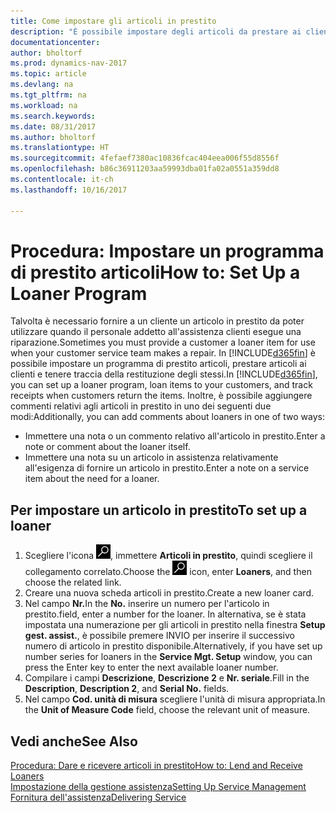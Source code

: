 ```yaml
---
title: Come impostare gli articoli in prestito
description: "È possibile impostare degli articoli da prestare ai clienti in sostituzione degli articoli che sono in assistenza."
documentationcenter: 
author: bholtorf
ms.prod: dynamics-nav-2017
ms.topic: article
ms.devlang: na
ms.tgt_pltfrm: na
ms.workload: na
ms.search.keywords: 
ms.date: 08/31/2017
ms.author: bholtorf
ms.translationtype: HT
ms.sourcegitcommit: 4fefaef7380ac10836fcac404eea006f55d8556f
ms.openlocfilehash: b86c36911203aa59993dba01fa02a0551a359dd8
ms.contentlocale: it-ch
ms.lasthandoff: 10/16/2017

---
```

# <a name="how-to-set-up-a-loaner-program"></a><span data-ttu-id="f1993-103">Procedura: Impostare un programma di prestito articoli</span><span class="sxs-lookup"><span data-stu-id="f1993-103">How to: Set Up a Loaner Program</span></span>
<span data-ttu-id="f1993-104">Talvolta è necessario fornire a un cliente un articolo in prestito da poter utilizzare quando il personale addetto all'assistenza clienti esegue una riparazione.</span><span class="sxs-lookup"><span data-stu-id="f1993-104">Sometimes you must provide a customer a loaner item for use when your customer service team makes a repair.</span></span> <span data-ttu-id="f1993-105">In [!INCLUDE[d365fin](includes/d365fin_md.md)] è possibile impostare un programma di prestito articoli, prestare articoli ai clienti e tenere traccia della restituzione degli stessi.</span><span class="sxs-lookup"><span data-stu-id="f1993-105">In [!INCLUDE[d365fin](includes/d365fin_md.md)], you can set up a loaner program, loan items to your customers, and track receipts when customers return the items.</span></span> <span data-ttu-id="f1993-106">Inoltre, è possibile aggiungere commenti relativi agli articoli in prestito in uno dei seguenti due modi:</span><span class="sxs-lookup"><span data-stu-id="f1993-106">Additionally, you can add comments about loaners in one of two ways:</span></span>  
  
* <span data-ttu-id="f1993-107">Immettere una nota o un commento relativo all'articolo in prestito.</span><span class="sxs-lookup"><span data-stu-id="f1993-107">Enter a note or comment about the loaner itself.</span></span>  
* <span data-ttu-id="f1993-108">Immettere una nota su un articolo in assistenza relativamente all'esigenza di fornire un articolo in prestito.</span><span class="sxs-lookup"><span data-stu-id="f1993-108">Enter a note on a service item about the need for a loaner.</span></span>  

## <a name="to-set-up-a-loaner"></a><span data-ttu-id="f1993-109">Per impostare un articolo in prestito</span><span class="sxs-lookup"><span data-stu-id="f1993-109">To set up a loaner</span></span>  
1. <span data-ttu-id="f1993-110">Scegliere l'icona ![Cerca pagina o report](media/ui-search/search_small.png "icona Cerca pagina o report"), immettere **Articoli in prestito**, quindi scegliere il collegamento correlato.</span><span class="sxs-lookup"><span data-stu-id="f1993-110">Choose the ![Search for Page or Report](media/ui-search/search_small.png "Search for Page or Report icon") icon, enter **Loaners**, and then choose the related link.</span></span>  
2. <span data-ttu-id="f1993-111">Creare una nuova scheda articoli in prestito.</span><span class="sxs-lookup"><span data-stu-id="f1993-111">Create a new loaner card.</span></span> 
3. <span data-ttu-id="f1993-112">Nel campo **Nr.**</span><span class="sxs-lookup"><span data-stu-id="f1993-112">In the **No.**</span></span> <span data-ttu-id="f1993-113">inserire un numero per l'articolo in prestito.</span><span class="sxs-lookup"><span data-stu-id="f1993-113">field, enter a number for the loaner.</span></span> <span data-ttu-id="f1993-114">In alternativa, se è stata impostata una numerazione per gli articoli in prestito nella finestra **Setup gest. assist.**, è possibile premere INVIO per inserire il successivo numero di articolo in prestito disponibile.</span><span class="sxs-lookup"><span data-stu-id="f1993-114">Alternatively, if you have set up number series for loaners in the **Service Mgt. Setup** window, you can press the Enter key to enter the next available loaner number.</span></span>  
4. <span data-ttu-id="f1993-115">Compilare i campi **Descrizione**, **Descrizione 2** e **Nr. seriale**.</span><span class="sxs-lookup"><span data-stu-id="f1993-115">Fill in the **Description**, **Description 2**, and **Serial No.** fields.</span></span>  
5. <span data-ttu-id="f1993-116">Nel campo **Cod. unità di misura** scegliere l'unità di misura appropriata.</span><span class="sxs-lookup"><span data-stu-id="f1993-116">In the **Unit of Measure Code** field, choose the relevant unit of measure.</span></span>  
  
## <a name="see-also"></a><span data-ttu-id="f1993-117">Vedi anche</span><span class="sxs-lookup"><span data-stu-id="f1993-117">See Also</span></span>
[<span data-ttu-id="f1993-118">Procedura: Dare e ricevere articoli in prestito</span><span class="sxs-lookup"><span data-stu-id="f1993-118">How to: Lend and Receive Loaners</span></span>](service-how-to-lend-receive-loaners.md)  
[<span data-ttu-id="f1993-119">Impostazione della gestione assistenza</span><span class="sxs-lookup"><span data-stu-id="f1993-119">Setting Up Service Management</span></span>](service-setup-service.md)  
[<span data-ttu-id="f1993-120">Fornitura dell'assistenza</span><span class="sxs-lookup"><span data-stu-id="f1993-120">Delivering Service</span></span>](service-deliver-service.md)  


